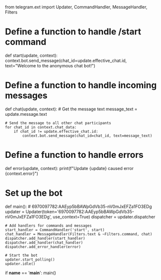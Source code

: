 from telegram.ext import Updater, CommandHandler, MessageHandler, Filters

# Define a function to handle /start command
def start(update, context):
    context.bot.send_message(chat_id=update.effective_chat.id, text="Welcome to the anonymous chat bot!")

# Define a function to handle incoming messages
def chat(update, context):
    # Get the message text
    message_text = update.message.text
    
    # Send the message to all other chat participants
    for chat_id in context.chat_data:
        if chat_id != update.effective_chat.id:
            context.bot.send_message(chat_id=chat_id, text=message_text)

# Define a function to handle errors
def error(update, context):
    print(f"Update {update} caused error {context.error}")

# Set up the bot
def main():
    # 6970097782:AAEyp5bBAWpGdVb35-nV0mJxEFZa1FO3EDg
    updater = Updater(token='6970097782:AAEyp5bBAWpGdVb35-nV0mJxEFZa1FO3EDg', use_context=True)
    dispatcher = updater.dispatcher

    # Add handlers for commands and messages
    start_handler = CommandHandler('start', start)
    chat_handler = MessageHandler(Filters.text & ~Filters.command, chat)
    dispatcher.add_handler(start_handler)
    dispatcher.add_handler(chat_handler)
    dispatcher.add_error_handler(error)

    # Start the bot
    updater.start_polling()
    updater.idle()

if __name__ == '__main__':
    main()
